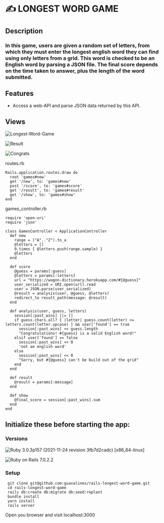# ✍️ LONGEST WORD GAME

## Description
### In this game, users are given a random set of letters, from which they must enter the longest english word they can find using only letters from a grid. This word is checked to be an English word by parsing a JSON file. The final score depends on the time taken to answer, plus the length of the word submitted.

## Features

- Access a web-API and parse JSON data returned by this API.


## Views
![Longest-Word-Game](https://user-images.githubusercontent.com/100665876/210687814-06658c9c-c935-4fc3-9525-3626fbc50d86.jpeg)

![Result](https://user-images.githubusercontent.com/100665876/210687890-8dc14a32-4244-4f9c-97a3-411a576cbee1.jpeg)

![Congrats](https://user-images.githubusercontent.com/100665876/210687931-ab5a4df7-4692-436e-a7b3-c3bb81140712.jpeg)

routes.rb

```
Rails.application.routes.draw do
  root 'games#new'
  get '/new', to: 'games#new'
  post '/score', to: 'games#score'
  get '/result', to: 'games#result'
  get '/show', to: 'games#show'
end
```

games_controller.rb

```
require 'open-uri'
require 'json'

class GamesController < ApplicationController
  def new
    range = ("A".."Z").to_a
    @letters = []
    9.times { @letters.push(range.sample) }
    @letters
  end

  def score
    @guess = params[:guess]
    @letters = params[:letters]
    url = "https://wagon-dictionary.herokuapp.com/#{@guess}"
    user_serialized = URI.open(url).read
    user = JSON.parse(user_serialized)
    @result = analysis(user, @guess, @letters)
    redirect_to result_path(message: @result)
  end

  def analysis(user, guess, letters)
    session[:past_wins] ||= []
    if guess.chars.all? { |letter| guess.count(letter) <= letters.count(letter.upcase) } && user['found'] == true
      session[:past_wins] << guess.length
      "Congratulations! #{guess} is a valid English word!"
    elsif user['found'] == false
      session[:past_wins] << 0
      'not an english word'
    else
      session[:past_wins] << 0
      "Sorry, but #{@guess} can't be build out of the grid"
    end
  end

  def result
    @result = params[:message]
  end

  def show
    @final_score = session[:past_wins].sum
  end
end
```


## Initialize these before starting the app:

### Versions

![Ruby](https://img.shields.io/badge/Ruby-CC342D?style=for-the-badge&logo=ruby&logoColor=white) 3.0.3p157 (2021-11-24 revision 3fb7d2cadc) [x86_64-linux]

![Ruby on Rails](https://img.shields.io/badge/Ruby_on_Rails-CC0000?style=for-the-badge&logo=ruby-on-rails&logoColor=white) 7.0.2.2


### Setup

```
 git clone git@github.com:guavalines/rails-longest-word-game.git
 cd rails-longest-word-game
 rails db:create db:migrate db:seed:replant
 bundle install
 yarn install
 rails server
```
Open you browser and visit localhost:3000

